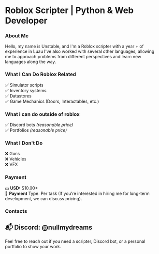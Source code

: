 # Roblox Scripter | Python & Web Developer

### About Me  
Hello, my name is Unstable, and I'm a Roblox scripter with a year + of experience in Luau I've also worked with several other languages, allowing me to approach problems from different perspectives and learn new languages along the way.

### What I Can Do Roblox Related
✅ Simulator scripts  
✅ Inventory systems  
✅ Datastores  
✅ Game Mechanics (Doors, Interactables, etc.)

### What i can do outside of roblox
✅ Discord bots *(reasonable price)*  
✅ Portfolios *(reasonable price)* 

### What I Don't Do  
❌ Guns  
❌ Vehicles  
❌ VFX 

### Payment   
💵 **USD:** $10.00+  
📌 **Payment** Type: Per task (If you're interested in hiring me for long-term development, we can discuss pricing).  

### Contacts 
📬 Discord: @nullmydreams   
---

Feel free to reach out if you need a scripter, Discord bot, or a personal portfolio to show your work.
